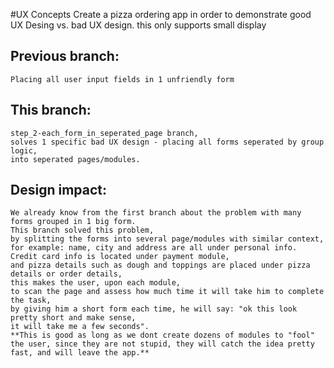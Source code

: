 #UX Concepts
    Create a pizza ordering app in order to demonstrate good UX Desing vs. bad UX design.
    this only supports small display

## Previous branch: 
    Placing all user input fields in 1 unfriendly form

## This branch: 
    step_2-each_form_in_seperated_page branch, 
    solves 1 specific bad UX design - placing all forms seperated by group logic, 
    into seperated pages/modules.

## Design impact: 
    We already know from the first branch about the problem with many forms grouped in 1 big form. 
    This branch solved this problem, 
    by splitting the forms into several page/modules with similar context, 
    for example: name, city and address are all under personal info. 
    Credit card info is located under payment module, 
    and pizza details such as dough and toppings are placed under pizza details or order details, 
    this makes the user, upon each module, 
    to scan the page and assess how much time it will take him to complete the task, 
    by giving him a short form each time, he will say: "ok this look pretty short and make sense, 
    it will take me a few seconds". 
    **This is good as long as we dont create dozens of modules to "fool" the user, since they are not stupid, they will catch the idea pretty fast, and will leave the app.**